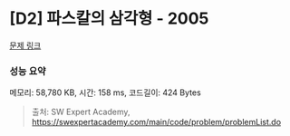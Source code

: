# [D2] 파스칼의 삼각형 - 2005 

[문제 링크](https://swexpertacademy.com/main/code/problem/problemDetail.do?contestProbId=AV5P0-h6Ak4DFAUq) 

### 성능 요약

메모리: 58,780 KB, 시간: 158 ms, 코드길이: 424 Bytes



> 출처: SW Expert Academy, https://swexpertacademy.com/main/code/problem/problemList.do